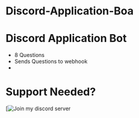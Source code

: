 # Discord-Application-Boa
# Discord Application Bot
- 8 Questions
- Sends Questions to webhook
- 

# Support Needed?
[![Join my discord server](https://www.discord.gg/invite)
